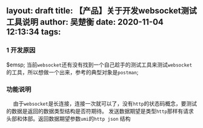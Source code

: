 layout: draft
title: 【产品】关于开发websocket测试工具说明
author: 吴楚衡
date: 2020-11-04 12:13:34
tags:
---
### 1 开发原因
$emsp; 当前`websocket`还有没有找到一个自己趁手的测试工具来测试`websocket`的工具，所以想做一个出来，参考的典型对象是`postman`;

### 功能说明

&emsp; 由于`websocket`是长连接，连接一次就可以了，没有`http`的状态码概念，要测试的数据是返回的数据类型结构是否符期待。
发送数据期望是类型`http`那样有请求头部和体部。返回数据期望参数`umi`的`http json` 结构
